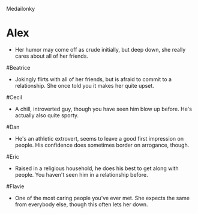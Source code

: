 Medailonky

# Alex
- Her humor may come off as crude initially, but deep down, she really cares about all of her friends.

#Beatrice
- Jokingly flirts with all of her friends, but is afraid to commit to a relationship. She once told you it makes her quite upset.

#Cecil
- A chill, introverted guy, though you have seen him blow up before. He's actually also quite sporty.

#Dan
- He's an athletic extrovert, seems to leave a good first impression on people. His confidence does sometimes border on arrogance, though.

#Eric
- Raised in a religious household, he does his best to get along with people. You haven't seen him in a relationship before.

#Flavie
- One of the most caring people you've ever met. She expects the same from everybody else, though this often lets her down.